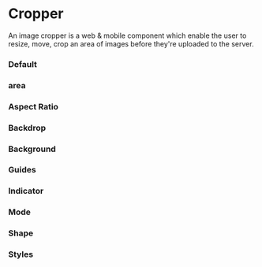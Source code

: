 # Cropper
An image cropper is a web & mobile component which enable the user to resize, move, crop 
an area of images before they're uploaded to the server.

<Playground />

<Usage />

<Api />

<Examples />

### Default
<Example value="examples/default" />

### area
<Example value="examples/area" />

### Aspect Ratio
<Example value="examples/aspect-ratio" />

### Backdrop
<Example value="examples/backdrop" />

### Background
<Example value="examples/background" />

### Guides
<Example value="examples/guides" />

### Indicator
<Example value="examples/indicator" />

### Mode
<Example value="examples/mode" />

### Shape
<Example value="examples/shape" />

### Styles
<Example value="examples/styles" />